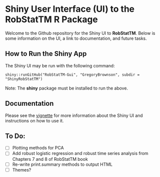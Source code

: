 # Shiny User Interface (UI) to the RobStatTM R Package

Welcome to the Github repository for the Shiny UI to **RobStatTM**. Below is some information on the UI, a link to documentation, and future tasks.

## How to Run the Shiny App
The Shiny UI may be run with the following command:

  `shiny::runGitHub("RobStatTM-Gui", "GregoryBrownson", subdir = "ShinyRobStatTM")`
  
Note: The **shiny** package must be installed to run the above.

## Documentation
Please see the [vignette](https://github.com/GregoryBrownson/RobStatTM-GUI/blob/master/vignette/RobStatTM%20GUI_vignette.pdf) for more information about the Shiny UI and instructions on how to use it.

## To Do:

- [ ] Plotting methods for PCA
- [ ] Add robust logistic regression and robust time series analysis from Chapters 7 and 8 of RobStatTM book
- [ ] Re-write print.summary methods to output HTML
- [ ] Themes?
